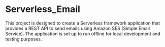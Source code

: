 # Serverless_Email

This project is designed to create a Serverless framework application that provides a REST API to send emails using Amazon SES (Simple Email Service). The application is set up to run offline for local development and testing purposes.
